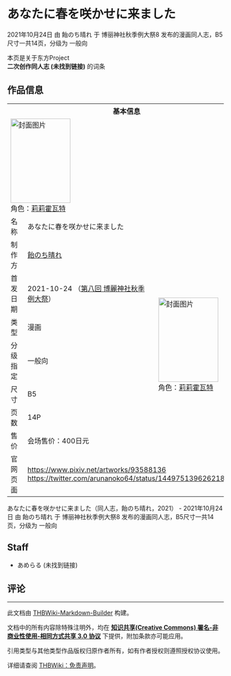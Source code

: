 # あなたに春を咲かせに来ました

<!-- source html: G:\repos\THBWiki-Markdown-Builder\THBWikiMarkdown\Temp\main\0\06\ns0%3A%E3%81%82%E3%81%AA%E3%81%9F%E3%81%AB%E6%98%A5%E3%82%92%E5%92%B2%E3%81%8B%E3%81%9B%E3%81%AB%E6%9D%A5%E3%81%BE%E3%81%97%E3%81%9F.html -->

2021年10月24日 由 飴のち晴れ 于 博丽神社秋季例大祭8 发布的漫画同人志，B5尺寸一共14页，分级为 一般向

本页是关于东方Project  
 **二次创作同人志 (未找到链接)** 的词条
## 作品信息

<table><tbody><tr><th colspan="3">基本信息</th></tr><tr><td class="cover-artwork-mobile" colspan="2"><a href="./文件-あなたに春を咲かせに来ました封面.jpg.md" class="image" title="封面图片"><img alt="封面图片" src="https://upload.thwiki.cc/thumb/8/89/%E3%81%82%E3%81%AA%E3%81%9F%E3%81%AB%E6%98%A5%E3%82%92%E5%92%B2%E3%81%8B%E3%81%9B%E3%81%AB%E6%9D%A5%E3%81%BE%E3%81%97%E3%81%9F%E5%B0%81%E9%9D%A2.jpg/139px-%E3%81%82%E3%81%AA%E3%81%9F%E3%81%AB%E6%98%A5%E3%82%92%E5%92%B2%E3%81%8B%E3%81%9B%E3%81%AB%E6%9D%A5%E3%81%BE%E3%81%97%E3%81%9F%E5%B0%81%E9%9D%A2.jpg" decoding="async" loading="lazy" width="139" height="196" srcset="https://upload.thwiki.cc/thumb/8/89/%E3%81%82%E3%81%AA%E3%81%9F%E3%81%AB%E6%98%A5%E3%82%92%E5%92%B2%E3%81%8B%E3%81%9B%E3%81%AB%E6%9D%A5%E3%81%BE%E3%81%97%E3%81%9F%E5%B0%81%E9%9D%A2.jpg/208px-%E3%81%82%E3%81%AA%E3%81%9F%E3%81%AB%E6%98%A5%E3%82%92%E5%92%B2%E3%81%8B%E3%81%9B%E3%81%AB%E6%9D%A5%E3%81%BE%E3%81%97%E3%81%9F%E5%B0%81%E9%9D%A2.jpg 1.5x, https://upload.thwiki.cc/thumb/8/89/%E3%81%82%E3%81%AA%E3%81%9F%E3%81%AB%E6%98%A5%E3%82%92%E5%92%B2%E3%81%8B%E3%81%9B%E3%81%AB%E6%9D%A5%E3%81%BE%E3%81%97%E3%81%9F%E5%B0%81%E9%9D%A2.jpg/278px-%E3%81%82%E3%81%AA%E3%81%9F%E3%81%AB%E6%98%A5%E3%82%92%E5%92%B2%E3%81%8B%E3%81%9B%E3%81%AB%E6%9D%A5%E3%81%BE%E3%81%97%E3%81%9F%E5%B0%81%E9%9D%A2.jpg 2x" data-file-width="850" data-file-height="1200"></a><div class="cover-char">角色：<a href="./莉莉霍瓦特.md" title="莉莉霍瓦特">莉莉霍瓦特</a></div></td>
</tr><tr><td class="label">名称</td><td colspan="2"> あなたに春を咲かせに来ました </td></tr><tr><td class="label">制作方</td><td><a href="./飴のち晴れ.md" title="飴のち晴れ">飴のち晴れ</a></td><td class="cover-artwork" rowspan="7" style="min-width:196px;"><a href="./文件-あなたに春を咲かせに来ました封面.jpg.md" class="image" title="封面图片"><img alt="封面图片" src="https://upload.thwiki.cc/thumb/8/89/%E3%81%82%E3%81%AA%E3%81%9F%E3%81%AB%E6%98%A5%E3%82%92%E5%92%B2%E3%81%8B%E3%81%9B%E3%81%AB%E6%9D%A5%E3%81%BE%E3%81%97%E3%81%9F%E5%B0%81%E9%9D%A2.jpg/139px-%E3%81%82%E3%81%AA%E3%81%9F%E3%81%AB%E6%98%A5%E3%82%92%E5%92%B2%E3%81%8B%E3%81%9B%E3%81%AB%E6%9D%A5%E3%81%BE%E3%81%97%E3%81%9F%E5%B0%81%E9%9D%A2.jpg" decoding="async" loading="lazy" width="139" height="196" srcset="https://upload.thwiki.cc/thumb/8/89/%E3%81%82%E3%81%AA%E3%81%9F%E3%81%AB%E6%98%A5%E3%82%92%E5%92%B2%E3%81%8B%E3%81%9B%E3%81%AB%E6%9D%A5%E3%81%BE%E3%81%97%E3%81%9F%E5%B0%81%E9%9D%A2.jpg/208px-%E3%81%82%E3%81%AA%E3%81%9F%E3%81%AB%E6%98%A5%E3%82%92%E5%92%B2%E3%81%8B%E3%81%9B%E3%81%AB%E6%9D%A5%E3%81%BE%E3%81%97%E3%81%9F%E5%B0%81%E9%9D%A2.jpg 1.5x, https://upload.thwiki.cc/thumb/8/89/%E3%81%82%E3%81%AA%E3%81%9F%E3%81%AB%E6%98%A5%E3%82%92%E5%92%B2%E3%81%8B%E3%81%9B%E3%81%AB%E6%9D%A5%E3%81%BE%E3%81%97%E3%81%9F%E5%B0%81%E9%9D%A2.jpg/278px-%E3%81%82%E3%81%AA%E3%81%9F%E3%81%AB%E6%98%A5%E3%82%92%E5%92%B2%E3%81%8B%E3%81%9B%E3%81%AB%E6%9D%A5%E3%81%BE%E3%81%97%E3%81%9F%E5%B0%81%E9%9D%A2.jpg 2x" data-file-width="850" data-file-height="1200"></a><div class="cover-char">角色：<a href="./莉莉霍瓦特.md" title="莉莉霍瓦特">莉莉霍瓦特</a></div></td>
</tr><tr><td class="label">首发日期</td><td>2021-10-24&#160;（<a href="/展会作品列表?e=%E5%8D%9A%E4%B8%BD%E7%A5%9E%E7%A4%BE%E7%A7%8B%E5%AD%A3%E4%BE%8B%E5%A4%A7%E7%A5%AD%238">第八回 博麗神社秋季例大祭</a>）</td></tr><tr><td class="label">类型</td><td>漫画</td></tr><tr><td class="label">分级指定</td><td>一般向</td></tr><tr><td class="label">尺寸</td><td>B5</td></tr><tr><td class="label">页数</td><td>14P</td></tr><tr><td class="label">售价</td><td>会场售价：400日元</td></tr>
<tr><td class="label">官网页面</td><td colspan="2"><a rel="nofollow" class="external free" href="https://www.pixiv.net/artworks/93588136">https://www.pixiv.net/artworks/93588136</a><br><a rel="nofollow" class="external free" href="https://twitter.com/arunanoko64/status/1449751396262182914">https://twitter.com/arunanoko64/status/1449751396262182914</a></td></tr></tbody></table>

あなたに春を咲かせに来ました（同人志，飴のち晴れ，2021） - 2021年10月24日 由 飴のち晴れ 于 博丽神社秋季例大祭8 发布的漫画同人志，B5尺寸一共14页，分级为 一般向
## Staff
- あめらる (未找到链接)

## 评论




---

此文档由 [THBWiki-Markdown-Builder](https://github.com/Delsin-Yu/THBWiki-Markdown-Builder) 构建。

文档中的所有内容除特殊注明外，均在 [**知识共享(Creative Commons) 署名-非商业性使用-相同方式共享 3.0 协议**](https://creativecommons.org/licenses/by-sa/3.0/deed.zh-hans) 下提供，附加条款亦可能应用。

引用类型与其他类型作品版权归原作者所有，如有作者授权则遵照授权协议使用。

详细请查阅 [THBWiki：免责声明](https://thbwiki.cc/THBWiki:%E5%85%8D%E8%B4%A3%E5%A3%B0%E6%98%8E)。

